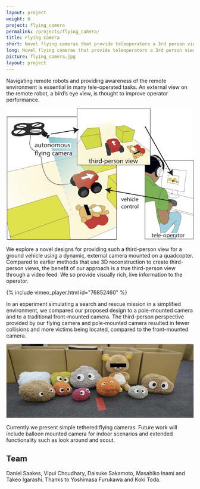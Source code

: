 ```yaml
---
layout: project
weight: 0
project: flying_camera
permalink: /projects/flying_camera/
title: Flying Camera
short: Novel flying cameras that provide teleoperators a 3rd person view on ground robots.
long: Novel flying cameras that provide teleoperators a 3rd person view on ground robots.
picture: flying_camera.jpg
layout: project
---
```

Navigating remote robots and providing awareness of the remote environment is essential in many tele-operated tasks. An external view on the remote robot, a bird’s eye view, is thought to improve operator performance.

![system](img/overview.png)

We explore a novel designs for providing such a third-person view for a ground vehicle using a dynamic, external camera mounted on a quadcopter. Compared to earlier methods that use 3D reconstruction to create third-person views, the benefit of our approach is a true third-person view through a video feed. We so provide visually rich, live information to the operator.

{% include vimeo_player.html id="76852460" %}

In an experiment simulating a search and rescue mission in a simplified environment, we compared our proposed design to a pole-mounted camera and to a traditional front-mounted camera. The third-person perspective provided by our flying camera and pole-mounted camera resulted in fewer collisions and more victims being located, compared to the front-mounted camera.

![victims in the user study](img/victims.jpg)

Currently we present simple tethered flying cameras. Future work will include balloon mounted camera for indoor scenarios and extended functionality such as look around and scout.

## Team
Daniel Saakes, Vipul Choudhary, Daisuke Sakamoto, Masahiko Inami and Takeo Igarashi. Thanks to Yoshimasa Furukawa and Koki Toda.
